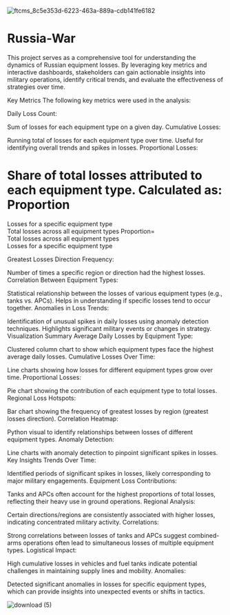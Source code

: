 ![ftcms_8c5e353d-6223-463a-889a-cdb141fe6182](https://github.com/user-attachments/assets/aa01705a-cc9d-4a51-b910-f818708fbf5b)



# Russia-War
This project serves as a comprehensive tool for understanding the dynamics of Russian equipment losses. By leveraging key metrics and interactive dashboards, stakeholders can gain actionable insights into military operations, identify critical trends, and evaluate the effectiveness of strategies over time.


Key Metrics
The following key metrics were used in the analysis:

Daily Loss Count:

Sum of losses for each equipment type on a given day.
Cumulative Losses:

Running total of losses for each equipment type over time.
Useful for identifying overall trends and spikes in losses.
Proportional Losses:

Share of total losses attributed to each equipment type.
Calculated as:
Proportion
=
Losses for a specific equipment type
Total losses across all equipment types
Proportion= 
Total losses across all equipment types
Losses for a specific equipment type
​
 
Greatest Losses Direction Frequency:

Number of times a specific region or direction had the highest losses.
Correlation Between Equipment Types:

Statistical relationship between the losses of various equipment types (e.g., tanks vs. APCs).
Helps in understanding if specific losses tend to occur together.
Anomalies in Loss Trends:

Identification of unusual spikes in daily losses using anomaly detection techniques.
Highlights significant military events or changes in strategy.
Visualization Summary
Average Daily Losses by Equipment Type:

Clustered column chart to show which equipment types face the highest average daily losses.
Cumulative Losses Over Time:

Line charts showing how losses for different equipment types grow over time.
Proportional Losses:

Pie chart showing the contribution of each equipment type to total losses.
Regional Loss Hotspots:

Bar chart showing the frequency of greatest losses by region (greatest losses direction).
Correlation Heatmap:

Python visual to identify relationships between losses of different equipment types.
Anomaly Detection:

Line charts with anomaly detection to pinpoint significant spikes in losses.
Key Insights
Trends Over Time:

Identified periods of significant spikes in losses, likely corresponding to major military engagements.
Equipment Loss Contributions:

Tanks and APCs often account for the highest proportions of total losses, reflecting their heavy use in ground operations.
Regional Analysis:

Certain directions/regions are consistently associated with higher losses, indicating concentrated military activity.
Correlations:

Strong correlations between losses of tanks and APCs suggest combined-arms operations often lead to simultaneous losses of multiple equipment types.
Logistical Impact:

High cumulative losses in vehicles and fuel tanks indicate potential challenges in maintaining supply lines and mobility.
Anomalies:

Detected significant anomalies in losses for specific equipment types, which can provide insights into unexpected events or shifts in tactics.



![download (5)](https://github.com/user-attachments/assets/20052816-7c86-41bd-bc18-a15a4cc342ab)


